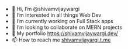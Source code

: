 - 👋 Hi, I’m @shivamvijaywargi
- 👀 I’m interested in all things Web Dev
- 🌱 I’m currently working on Full Stack apps
- 💞️ I’m looking to collaborate on MERN projects
- 🚀 My portfolio https://shivamvijaywargi.dev/
- 📫 How to reach me [shivamvijayargi.t.me](https://shivamvijaywargi.t.me/)

<!---
shivamvijaywargi/shivamvijaywargi is a ✨ special ✨ repository because its `README.md` (this file) appears on your GitHub profile.
You can click the Preview link to take a look at your changes.
--->
